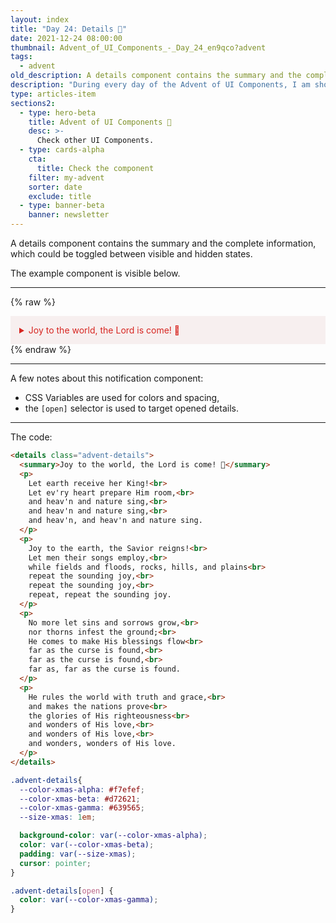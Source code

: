 ```yaml
---
layout: index
title: "Day 24: Details 🎹"
date: 2021-12-24 08:00:00
thumbnail: Advent_of_UI_Components_-_Day_24_en9qco?advent
tags:
  - advent
old_description: A details component contains the summary and the complete information, which could be toggled between visible and hidden states.
description: "During every day of the Advent of UI Components, I am showcasing a new UI Component built with HTML, CSS, and JavaScript. Day 24: Details."
type: articles-item
sections2:
  - type: hero-beta
    title: Advent of UI Components 🎄
    desc: >-
      Check other UI Components.
  - type: cards-alpha
    cta:
      title: Check the component
    filter: my-advent
    sorter: date
    exclude: title
  - type: banner-beta
    banner: newsletter
---
```


A details component contains the summary and the complete information, which could be toggled between visible and hidden states.

The example component is visible below.

---

{% raw %}
<details class="advent-details">
  <summary>Joy to the world, the Lord is come! 🎹</summary>
  <p>
    Let earth receive her King!<br>
    Let ev'ry heart prepare Him room,<br>
    and heav'n and nature sing,<br>
    and heav'n and nature sing,<br>
    and heav'n, and heav'n and nature sing.
  </p>
  <p>
    Joy to the earth, the Savior reigns!<br>
    Let men their songs employ,<br>
    while fields and floods, rocks, hills, and plains<br>
    repeat the sounding joy,<br>
    repeat the sounding joy,<br>
    repeat, repeat the sounding joy.
  </p>
  <p>
    No more let sins and sorrows grow,<br>
    nor thorns infest the ground;<br>
    He comes to make His blessings flow<br>
    far as the curse is found,<br>
    far as the curse is found,<br>
    far as, far as the curse is found.
  </p>
  <p>
    He rules the world with truth and grace,<br>
    and makes the nations prove<br>
    the glories of His righteousness<br>
    and wonders of His love,<br>
    and wonders of His love,<br>
    and wonders, wonders of His love.
  </p>
</details>
<style>
.advent-details{
  --color-xmas-alpha: #f7efef;
  --color-xmas-beta: #d72621;
  --color-xmas-gamma: #639565;
  --size-xmas: 1em;
  background-color: var(--color-xmas-alpha);
  color: var(--color-xmas-beta);
  padding: var(--size-xmas);
  cursor: pointer;
}
.advent-details[open] {
  color: var(--color-xmas-gamma);
}
</style>
{% endraw %}

---

A few notes about this notification component:

- CSS Variables are used for colors and spacing,
- the `[open]` selector is used to target opened details.

---

The code:

```html
<details class="advent-details">
  <summary>Joy to the world, the Lord is come! 🎹</summary>
  <p>
    Let earth receive her King!<br>
    Let ev'ry heart prepare Him room,<br>
    and heav'n and nature sing,<br>
    and heav'n and nature sing,<br>
    and heav'n, and heav'n and nature sing.
  </p>
  <p>
    Joy to the earth, the Savior reigns!<br>
    Let men their songs employ,<br>
    while fields and floods, rocks, hills, and plains<br>
    repeat the sounding joy,<br>
    repeat the sounding joy,<br>
    repeat, repeat the sounding joy.
  </p>
  <p>
    No more let sins and sorrows grow,<br>
    nor thorns infest the ground;<br>
    He comes to make His blessings flow<br>
    far as the curse is found,<br>
    far as the curse is found,<br>
    far as, far as the curse is found.
  </p>
  <p>
    He rules the world with truth and grace,<br>
    and makes the nations prove<br>
    the glories of His righteousness<br>
    and wonders of His love,<br>
    and wonders of His love,<br>
    and wonders, wonders of His love.
  </p>
</details>
```

```css
.advent-details{
  --color-xmas-alpha: #f7efef;
  --color-xmas-beta: #d72621;
  --color-xmas-gamma: #639565;
  --size-xmas: 1em;

  background-color: var(--color-xmas-alpha);
  color: var(--color-xmas-beta);
  padding: var(--size-xmas);
  cursor: pointer;
}

.advent-details[open] {
  color: var(--color-xmas-gamma);
}
```
